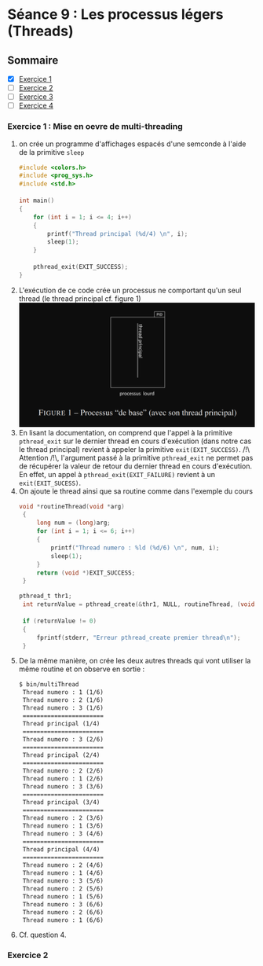 # Séance 9 : Les processus légers (Threads)
## Sommaire
- [x] [Exercice 1](#exercice-1)
- [ ] [Exercice 2](#exercice-2)
- [ ] [Exercice 3](#exercice-3)
- [ ] [Exercice 4](#exercice-4)
### Exercice 1 : Mise en oevre de multi-threading
1) on crée un programme d'affichages espacés d'une semconde à l'aide de la primitive ``sleep`` 
    ```C
    #include <colors.h>
    #include <prog_sys.h>
    #include <std.h>

    int main()
    {
        for (int i = 1; i <= 4; i++)
        {
            printf("Thread principal (%d/4) \n", i);
            sleep(1);
        }

        pthread_exit(EXIT_SUCCESS);
    }
    ```
2) L'exécution de ce code crée un processus ne comportant qu'un seul thread (le thread principal cf. figure 1)
   ![alt text](image.png)
3) En lisant la documentation, on comprend que l'appel à la primitive ``pthread_exit`` sur le dernier thread en cours d'exécution (dans notre cas le thread principal) revient à appeler la primitive ``exit(EXIT_SUCCESS)``. /!\ Attention /!\\, l'argument passé à la primitive ``pthread_exit`` ne permet pas de récupérer la valeur de retour du dernier thread en cours d'exécution. En effet, un appel à ``pthread_exit(EXIT_FAILURE)`` revient à un ``exit(EXIT_SUCESS)``.
4) On ajoute le thread ainsi que sa routine comme dans l'exemple du cours
   ```C
   void *routineThread(void *arg)
    {
        long num = (long)arg;
        for (int i = 1; i <= 6; i++)
        {
            printf("Thread numero : %ld (%d/6) \n", num, i);
            sleep(1);
        }
        return (void *)EXIT_SUCCESS;
    }
   ```
   ```C
   pthread_t thr1;
    int returnValue = pthread_create(&thr1, NULL, routineThread, (void *)1);

    if (returnValue != 0)
    {
        fprintf(stderr, "Erreur pthread_create premier thread\n");
    }
   ```
5) De la même manière, on crée les deux autres threads qui vont utiliser la même routine et on observe en sortie :
   ```
   $ bin/multiThread
    Thread numero : 1 (1/6)
    Thread numero : 2 (1/6)
    Thread numero : 3 (1/6)
    =======================
    Thread principal (1/4)
    =======================
    Thread numero : 3 (2/6)
    =======================
    Thread principal (2/4)
    =======================
    Thread numero : 2 (2/6)
    Thread numero : 1 (2/6)
    Thread numero : 3 (3/6)
    =======================
    Thread principal (3/4)
    =======================
    Thread numero : 2 (3/6)
    Thread numero : 1 (3/6)
    Thread numero : 3 (4/6)
    =======================
    Thread principal (4/4)
    =======================
    Thread numero : 2 (4/6)
    Thread numero : 1 (4/6)
    Thread numero : 3 (5/6)
    Thread numero : 2 (5/6)
    Thread numero : 1 (5/6)
    Thread numero : 3 (6/6)
    Thread numero : 2 (6/6)
    Thread numero : 1 (6/6)
   ```
6) Cf. question 4.
### Exercice 2